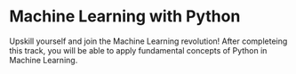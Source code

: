 # Machine Learning with Python

Upskill yourself and join the Machine Learning revolution! After completeing this track, you will be able to apply fundamental concepts of Python in Machine Learning. 

